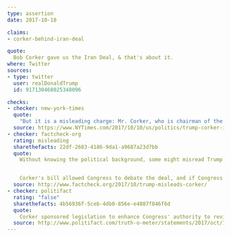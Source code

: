 ```yaml
---
type: assertion
date: 2017-10-10

claims:
- corker-behind-iran-deal

quote:
  Bob Corker gave us the Iran Deal, & that's about it.
where: Twitter
sources:
- type: twitter
  user: realDonaldTrump
  id: 917130468025348096

checks:
- checker: new-york-times
  quote:
    "But it is a misleading charge: Mr. Corker, who is chairman of the Senate Foreign Relations Committee, repeatedly spoke out against the accord to limit Tehran’s nuclear program before it was brokered by world powers in 2015."
  source: https://www.NYTimes.com/2017/10/10/us/politics/trump-corker-iran-deal.html
- checker: factcheck-org
  rating: misleading
  sharethefacts: 22df-2683-4186-9da1-a9687a23d7bb
  quote:
    Without knowing the political background, some might misread Trump's tweets to mean that Corker helped negotiate the Iran nuclear deal, or that he cast a deciding vote in its favor. He did not. Corker opposed the deal reached by the Obama administration. And he voted to kill it.


    Corker's bill allowed Congress to debate the deal, and if Congress had a veto-proof majority, it would have allowed Congress to kill the deal. Ultimately, Congress didn’t have the votes to pull that off.
  source: http://www.factcheck.org/2017/10/trump-misleads-corker/
- checker: politifact
  rating: "false"
  sharethefacts: 4b56936f-5ceb-4db0-856e-e4807f846f6d
  quote:
    Corker sponsored legislation to enhance Congress' authority to review the Iran nuclear deal before allowing the president to lift congressionally-imposed sanctions. He also vocally opposed the deal, urged lawmakers to reject the agreement and voted against it.
  source: http://www.politifact.com/truth-o-meter/statements/2017/oct/12/donald-trump/sen-bob-corker-responsible-iran-deal-donald-trump-/
---
```


